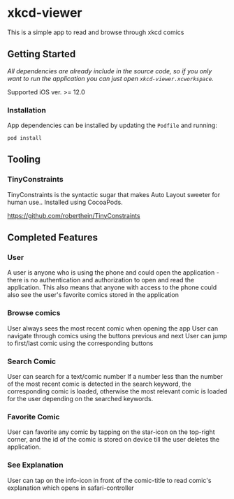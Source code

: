 # xkcd-viewer
This is a simple app to read and browse through xkcd comics

## Getting Started

*All dependencies are already include in the source code, so if you only want to run the application you can just open `xkcd-viewer.xcworkspace`.*

Supported iOS ver. >= 12.0

### Installation

App dependencies can be installed by updating the `Podfile` and running:

```
pod install
```

## Tooling

### TinyConstraints

TinyConstraints is the syntactic sugar that makes Auto Layout sweeter for human use.. Installed using CocoaPods.

https://github.com/roberthein/TinyConstraints


## Completed Features

### User

A user is anyone who is using the phone and could open the application - there is no authentication and authorization to open and read the application. This also means that anyone with access to the phone could also see the user's favorite comics stored in the application


### Browse comics

User always sees the most recent comic when opening the app
User can navigate through comics using the buttons previous and next
User can jump to first/last comic using the corresponding buttons


### Search Comic

User can search for a text/comic number
If a number less than the number of the most recent comic is detected in the search keyword, the corresponding comic is loaded, otherwise the most relevant comic is loaded for the user depending on the searched keywords.

### Favorite Comic
User can favorite any comic by tapping on the star-icon on the top-right corner, and the id of the comic is stored on device till the user deletes the application.

### See Explanation
User can tap on the info-icon in front of the comic-title to read comic's explanation which opens in safari-controller

